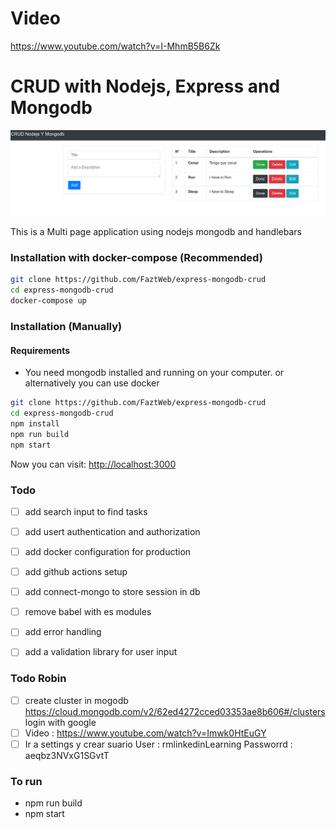 # Video 

https://www.youtube.com/watch?v=I-MhmB5B6Zk

# CRUD with Nodejs, Express and Mongodb

![](docs/screenshot.png)

This is a Multi page application using nodejs mongodb and handlebars

### Installation with docker-compose (Recommended)

```bash
git clone https://github.com/FaztWeb/express-mongodb-crud
cd express-mongodb-crud
docker-compose up
```

### Installation (Manually)

#### Requirements

* You need mongodb installed and running on your computer. or alternatively you can use docker

```bash
git clone https://github.com/FaztWeb/express-mongodb-crud
cd express-mongodb-crud
npm install
npm run build
npm start
```

Now you can visit: <a target="_blank" href="http://localhost:3000">http://localhost:3000</a>

### Todo

* [ ] add search input to find tasks
* [ ] add usert authentication and authorization
* [ ] add docker configuration for production
* [ ] add github actions setup
* [ ] add connect-mongo to store session in db
* [ ] remove babel with es modules
* [ ] add error handling
* [ ] add a validation library for user input


### Todo Robin
* [ ] create cluster in mogodb https://cloud.mongodb.com/v2/62ed4272cced03353ae8b606#/clusters
      login with google 
* [ ] Video :  https://www.youtube.com/watch?v=Imwk0HtEuGY
* [ ] Ir a settings y crear suario 
      User : rmlinkedinLearning 
      Passworrd : aeqbz3NVxG1SGvtT

### To run 
* npm run build
* npm start 
